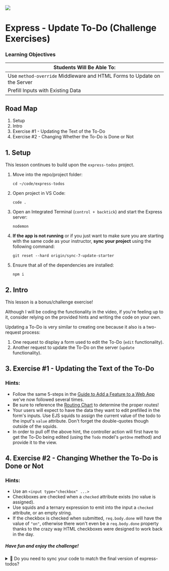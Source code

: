 <img src="https://i.imgur.com/vUOu9NW.jpg">

# Express - Update To-Do (Challenge Exercises)

### Learning Objectives

| Students Will Be Able To: |
|---|
| Use `method-override` Middleware and HTML Forms to Update on the Server |
| Prefill Inputs with Existing Data |

## Road Map

1. Setup
2. Intro
3. Exercise #1 - Updating the Text of the To-Do
4. Exercise #2 - Changing Whether the To-Do is Done or Not 

## 1. Setup

This lesson continues to build upon the `express-todos` project.

1. Move into the repo/project folder:
    ```
    cd ~/code/express-todos
    ```
2. Open project in VS Code:
    ```
    code .
    ```
3. Open an Integrated Terminal (`control + backtick`) and start the Express server:
    ```
    nodemon
    ```
4. **If the app is not running** or if you just want to make sure you are starting with the same code as your instructor, **sync your project** using the following command:
    ```
    git reset --hard origin/sync-7-update-starter
    ```

5. Ensure that all of the dependencies are installed:
    ```
    npm i
    ```

## 2. Intro

This lesson is a bonus/challenge exercise!

Although I will be coding the functionality in the video, if you're feeling up to it, consider relying on the provided hints and writing the code on your own.

Updating a To-Do is very similar to creating one because it also is a two-request process:

1. One request to display a form used to edit the To-Do (`edit` functionality).
2. Another request to update the To-Do on the server (`update` functionality).

## 3. Exercise #1 - Updating the Text of the To-Do

### Hints:

- Follow the same 5-steps in the [Guide to Add a Feature to a Web App](https://gist.github.com/jim-clark/9f9bd19d60d9ce2ec57be8242b6aee96) we've now followed several times.
- Be sure to reference the [Routing Chart](https://gist.github.com/jim-clark/17908763db7bd3c403e6) to determine the proper routes!
- Your users will expect to have the data they want to edit prefilled in the form's inputs. Use EJS squids to assign the current value of the todo to the input's `value` attribute. Don't forget the double-quotes though outside of the squids.
- In order to pull off the above hint, the controller action will first have to get the To-Do being edited (using the `Todo` model's `getOne` method) and provide it to the view.

## 4. Exercise #2 - Changing Whether the To-Do is Done or Not 

### Hints:

- Use an `<input type="checkbox" ...>`
- Checkboxes are checked when a `checked` attribute exists (no value is assigned).
- Use squids and a ternary expression to emit into the input a `checked` attribute, or an empty string.
- If the checkbox is checked when submitted, `req.body.done` will have the value of `"on"`, otherwise there won't even be a `req.body.done` property thanks to the crazy way HTML checkboxes were designed to work back in the day.

##### Have fun and enjoy the challenge!

<details>
<summary>
👀 Do you need to sync your code to match the final version of express-todos?
</summary>
<hr>

**`git reset --hard origin/sync-8-update-functionality`**

<hr>
</details>

